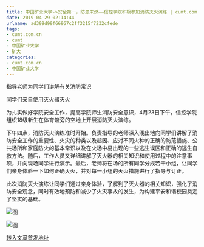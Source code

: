 ```yaml
---
title: 中国矿业大学->安全第一，防患未然——信控学院积极参加消防灭火演练 | cumt.com.cn
date: 2019-04-29 02:14:44
urlname: ad399d99f66967c2ff3215f7232cfede
tags: 
- cumt.com.cn
- cumt
- 中国矿业大学
- 矿大
categories:
- cumt.com.cn
- 中国矿业大学
---
```


指导老师为同学们讲解有关消防常识

同学们亲自使用灭火器灭火

为扎实做好学院安全工作，提高学院师生消防安全意识，4月23日下午，信控学院组织18级新生在体育馆旁的空地上开展消防灭火演练。

下午四点，消防灭火演练准时开始。负责指导的老师深入浅出地向同学们讲解了消防安全工作的重要性、火灾的种类以及起因、应对不同火种的正确的防范措施、公共场所和家庭防火的基本常识以及在火场中易出现的一些逃生误区和正确的逃生自救方法。随后，工作人员又详细讲解了灭火器的相关知识和使用过程中的注意事项，并向现场同学进行演示。最后，老师将在场的所有同学分成若干小组，让同学们亲身体验一下如何正确灭火，并对每一小组的灭火措施进行了指导与订正。

此次消防灭火演练让同学们通过亲身体验，了解到了灭火器的相关知识，强化了消防安全观念，同时有效地预防和减少了火灾事故的发生，为构建平安和谐校园奠定了坚实的基础。

![图](http://xwzx.cumt.edu.cn/_upload/article/images/b4/1f/b1f0eee542049b35f25d990fa0b8/fec263cc-923a-4903-b11e-c9bcee4cc289.png)

![图](http://xwzx.cumt.edu.cn/_upload/article/images/b4/1f/b1f0eee542049b35f25d990fa0b8/18a1c20f-fc0b-4ddf-8c40-e4481f25c2d0.png)

[转入文章首发地址](http://xwzx.cumt.edu.cn/f5/be/c523a521662/page.htm)